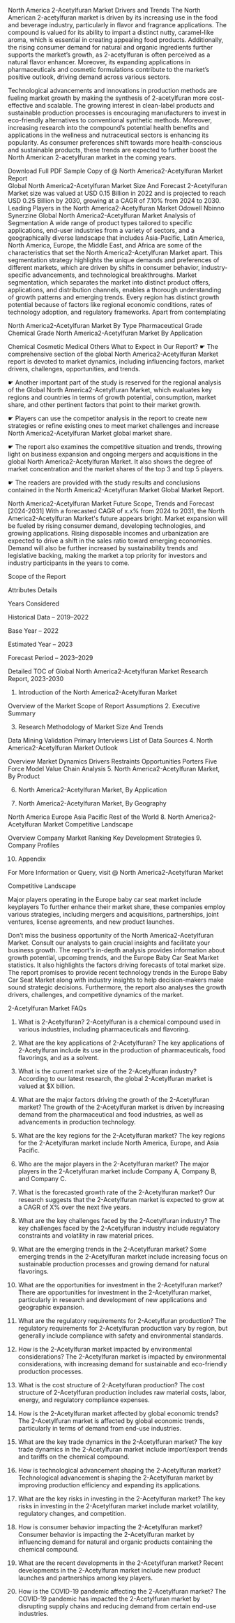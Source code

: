 North America 2-Acetylfuran Market Drivers and Trends
The North American 2-acetylfuran market is driven by its increasing use in the food and beverage industry, particularly in flavor and fragrance applications. The compound is valued for its ability to impart a distinct nutty, caramel-like aroma, which is essential in creating appealing food products. Additionally, the rising consumer demand for natural and organic ingredients further supports the market’s growth, as 2-acetylfuran is often perceived as a natural flavor enhancer. Moreover, its expanding applications in pharmaceuticals and cosmetic formulations contribute to the market’s positive outlook, driving demand across various sectors.

Technological advancements and innovations in production methods are fueling market growth by making the synthesis of 2-acetylfuran more cost-effective and scalable. The growing interest in clean-label products and sustainable production processes is encouraging manufacturers to invest in eco-friendly alternatives to conventional synthetic methods. Moreover, increasing research into the compound’s potential health benefits and applications in the wellness and nutraceutical sectors is enhancing its popularity. As consumer preferences shift towards more health-conscious and sustainable products, these trends are expected to further boost the North American 2-acetylfuran market in the coming years.

Download Full PDF Sample Copy of @ North America2-Acetylfuran Market Report  
Global North America2-Acetylfuran Market Size And Forecast
2-Acetylfuran Market size was valued at USD 0.15 Billion in 2022 and is projected to reach USD 0.25 Billion by 2030, growing at a CAGR of 7.10% from 2024 to 2030.
Leading Players in the North America2-Acetylfuran Market
Odowell
Nbinno
Synerzine
Global North America2-Acetylfuran Market Analysis of Segmentation
A wide range of product types tailored to specific applications, end-user industries from a variety of sectors, and a geographically diverse landscape that includes Asia-Pacific, Latin America, North America, Europe, the Middle East, and Africa are some of the characteristics that set the North America2-Acetylfuran Market apart. This segmentation strategy highlights the unique demands and preferences of different markets, which are driven by shifts in consumer behavior, industry-specific advancements, and technological breakthroughs. Market segmentation, which separates the market into distinct product offers, applications, and distribution channels, enables a thorough understanding of growth patterns and emerging trends. Every region has distinct growth potential because of factors like regional economic conditions, rates of technology adoption, and regulatory frameworks. Apart from contemplating

North America2-Acetylfuran Market By Type
Pharmaceutical Grade
Chemical Grade
North America2-Acetylfuran Market By Application

Chemical
Cosmetic
Medical
Others
What to Expect in Our Report?
☛ The comprehensive section of the global North America2-Acetylfuran Market report is devoted to market dynamics, including influencing factors, market drivers, challenges, opportunities, and trends.

☛ Another important part of the study is reserved for the regional analysis of the Global North America2-Acetylfuran Market, which evaluates key regions and countries in terms of growth potential, consumption, market share, and other pertinent factors that point to their market growth.

☛ Players can use the competitor analysis in the report to create new strategies or refine existing ones to meet market challenges and increase North America2-Acetylfuran Market global market share.

☛ The report also examines the competitive situation and trends, throwing light on business expansion and ongoing mergers and acquisitions in the global North America2-Acetylfuran Market. It also shows the degree of market concentration and the market shares of the top 3 and top 5 players.

☛ The readers are provided with the study results and conclusions contained in the North America2-Acetylfuran Market Global Market Report.

North America2-Acetylfuran Market Future Scope, Trends and Forecast [2024-2031]
With a forecasted CAGR of x.x% from 2024 to 2031, the North America2-Acetylfuran Market's future appears bright. Market expansion will be fueled by rising consumer demand, developing technologies, and growing applications. Rising disposable incomes and urbanization are expected to drive a shift in the sales ratio toward emerging economies. Demand will also be further increased by sustainability trends and legislative backing, making the market a top priority for investors and industry participants in the years to come.

Scope of the Report

Attributes Details

Years Considered

Historical Data – 2019–2022

Base Year – 2022

Estimated Year – 2023

Forecast Period – 2023–2029

Detailed TOC of Global North America2-Acetylfuran Market Research Report, 2023-2030
1. Introduction of the North America2-Acetylfuran Market

Overview of the Market
Scope of Report
Assumptions
2. Executive Summary

3. Research Methodology of Market Size And Trends

Data Mining
Validation
Primary Interviews
List of Data Sources
4. North America2-Acetylfuran Market Outlook

Overview
Market Dynamics
Drivers
Restraints
Opportunities
Porters Five Force Model
Value Chain Analysis
5. North America2-Acetylfuran Market, By Product

6. North America2-Acetylfuran Market, By Application

7. North America2-Acetylfuran Market, By Geography

North America
Europe
Asia Pacific
Rest of the World
8. North America2-Acetylfuran Market Competitive Landscape

Overview
Company Market Ranking
Key Development Strategies
9. Company Profiles

10. Appendix

For More Information or Query, visit @ North America2-Acetylfuran Market

Competitive Landscape

Major players operating in the Europe baby car seat market include keyplayers To further enhance their market share, these companies employ various strategies, including mergers and acquisitions, partnerships, joint ventures, license agreements, and new product launches.

Don’t miss the business opportunity of the North America2-Acetylfuran Market. Consult our analysts to gain crucial insights and facilitate your business growth.
The report's in-depth analysis provides information about growth potential, upcoming trends, and the Europe Baby Car Seat Market statistics. It also highlights the factors driving forecasts of total market size. The report promises to provide recent technology trends in the Europe Baby Car Seat Market along with industry insights to help decision-makers make sound strategic decisions. Furthermore, the report also analyses the growth drivers, challenges, and competitive dynamics of the market.

2-Acetylfuran Market FAQs
1. What is 2-Acetylfuran?
2-Acetylfuran is a chemical compound used in various industries, including pharmaceuticals and flavoring.

2. What are the key applications of 2-Acetylfuran?
The key applications of 2-Acetylfuran include its use in the production of pharmaceuticals, food flavorings, and as a solvent.

3. What is the current market size of the 2-Acetylfuran industry?
According to our latest research, the global 2-Acetylfuran market is valued at $X billion.

4. What are the major factors driving the growth of the 2-Acetylfuran market?
The growth of the 2-Acetylfuran market is driven by increasing demand from the pharmaceutical and food industries, as well as advancements in production technology.

5. What are the key regions for the 2-Acetylfuran market?
The key regions for the 2-Acetylfuran market include North America, Europe, and Asia Pacific.

6. Who are the major players in the 2-Acetylfuran market?
The major players in the 2-Acetylfuran market include Company A, Company B, and Company C.

7. What is the forecasted growth rate of the 2-Acetylfuran market?
Our research suggests that the 2-Acetylfuran market is expected to grow at a CAGR of X% over the next five years.

8. What are the key challenges faced by the 2-Acetylfuran industry?
The key challenges faced by the 2-Acetylfuran industry include regulatory constraints and volatility in raw material prices.

9. What are the emerging trends in the 2-Acetylfuran market?
Some emerging trends in the 2-Acetylfuran market include increasing focus on sustainable production processes and growing demand for natural flavorings.

10. What are the opportunities for investment in the 2-Acetylfuran market?
There are opportunities for investment in the 2-Acetylfuran market, particularly in research and development of new applications and geographic expansion.

11. What are the regulatory requirements for 2-Acetylfuran production?
The regulatory requirements for 2-Acetylfuran production vary by region, but generally include compliance with safety and environmental standards.

12. How is the 2-Acetylfuran market impacted by environmental considerations?
The 2-Acetylfuran market is impacted by environmental considerations, with increasing demand for sustainable and eco-friendly production processes.

13. What is the cost structure of 2-Acetylfuran production?
The cost structure of 2-Acetylfuran production includes raw material costs, labor, energy, and regulatory compliance expenses.

14. How is the 2-Acetylfuran market affected by global economic trends?
The 2-Acetylfuran market is affected by global economic trends, particularly in terms of demand from end-use industries.

15. What are the key trade dynamics in the 2-Acetylfuran market?
The key trade dynamics in the 2-Acetylfuran market include import/export trends and tariffs on the chemical compound.

16. How is technological advancement shaping the 2-Acetylfuran market?
Technological advancement is shaping the 2-Acetylfuran market by improving production efficiency and expanding its applications.

17. What are the key risks in investing in the 2-Acetylfuran market?
The key risks in investing in the 2-Acetylfuran market include market volatility, regulatory changes, and competition.

18. How is consumer behavior impacting the 2-Acetylfuran market?
Consumer behavior is impacting the 2-Acetylfuran market by influencing demand for natural and organic products containing the chemical compound.

19. What are the recent developments in the 2-Acetylfuran market?
Recent developments in the 2-Acetylfuran market include new product launches and partnerships among key players.

20. How is the COVID-19 pandemic affecting the 2-Acetylfuran market?
The COVID-19 pandemic has impacted the 2-Acetylfuran market by disrupting supply chains and reducing demand from certain end-use industries.
